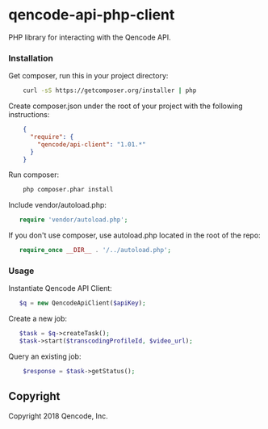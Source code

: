 qencode-api-php-client
====================
PHP library for interacting with the Qencode API.

### Installation

   Get composer, run this in your project directory:
```bash
    curl -sS https://getcomposer.org/installer | php
```

   Create composer.json under the root of your project with the following instructions:
```json
    {
      "require": {
        "qencode/api-client": "1.01.*"
      }
    }
``` 
Run composer:
```bash
    php composer.phar install
```

Include vendor/autoload.php:
```php
   require 'vendor/autoload.php';
```

If you don't use composer, use autoload.php located in the root of the repo:
```php
   require_once __DIR__ . '/../autoload.php';
```

### Usage

Instantiate Qencode API Client:
```php
   $q = new QencodeApiClient($apiKey);
```
    

Create a new job:

```php
   $task = $q->createTask(); 
   $task->start($transcodingProfileId, $video_url);
```

Query an existing job:

```php
    $response = $task->getStatus();
```

## Copyright
Copyright 2018 Qencode, Inc.